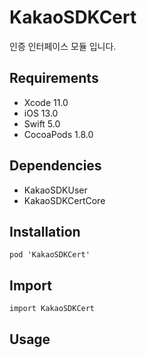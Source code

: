 # KakaoSDKCert

인증 인터페이스 모듈 입니다.

## Requirements
- Xcode 11.0
- iOS 13.0
- Swift 5.0
- CocoaPods 1.8.0

## Dependencies
- KakaoSDKUser
- KakaoSDKCertCore

## Installation
```
pod 'KakaoSDKCert'
```

## Import
```
import KakaoSDKCert
```

## Usage
